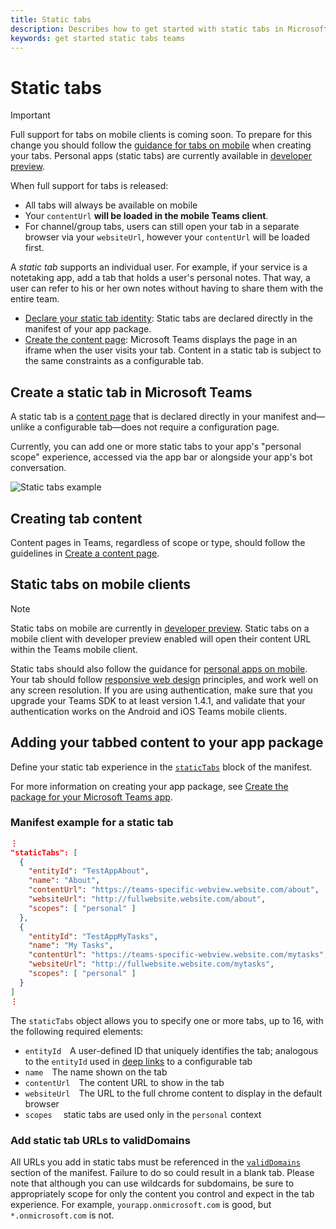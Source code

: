 ```yaml
---
title: Static tabs
description: Describes how to get started with static tabs in Microsoft Teams
keywords: get started static tabs teams
---
```

# Static tabs

> [!Important]
> Full support for tabs on mobile clients is coming soon. To prepare for this change you should follow the [guidance for tabs on mobile](~/resources/design/framework/tabs-mobile.md) when creating your tabs. Personal apps (static tabs) are currently available in [developer preview](~/resources/dev-preview/developer-preview-intro.md).
>
> When full support for tabs is released:
>
> * All tabs will always be available on mobile
> * Your `contentUrl` **will be loaded in the mobile Teams client**.
> * For channel/group tabs, users can still open your tab in a separate browser via your `websiteUrl`, however your `contentUrl` will be loaded first.

A *static tab* supports an individual user. For example, if your service is a notetaking app, add a tab that holds a user's personal notes. That way, a user can refer to his or her own notes without having to share them with the entire team.

* [Declare your static tab identity](~/concepts/tabs/tabs-static.md): Static tabs are declared directly in the manifest of your app package.
* [Create the content page](~/concepts/tabs/tabs-content.md): Microsoft Teams displays the page in an iframe when the user visits your tab. Content in a static tab is subject to the same constraints as a configurable tab.

## Create a static tab in Microsoft Teams

A static tab is a [content page](~/concepts/tabs/tabs-content.md) that is declared directly in your manifest and&mdash;unlike a configurable tab&mdash;does not require a configuration page.

Currently, you can add one or more static tabs to your app's "personal scope" experience, accessed via the app bar or alongside your app's bot conversation.

![Static tabs example](~/assets/images/tabs_in_bot.png)

## Creating tab content

Content pages in Teams, regardless of scope or type, should follow the guidelines in [Create a content page](~/concepts/tabs/tabs-content.md).

## Static tabs on mobile clients

> [!Note]
> Static tabs on mobile are currently in [developer preview](~/resources/dev-preview/developer-preview-intro.md). Static tabs on a mobile client with developer preview enabled will open their content URL within the Teams mobile client.

Static tabs should also follow the guidance for [personal apps on mobile](~/resources/design/framework/tabs-mobile.md). Your tab should follow [responsive web design](https://www.w3schools.com/html/html_responsive.asp) principles, and work well on any screen resolution. If you are using authentication, make sure that you upgrade your Teams SDK to at least version 1.4.1, and validate that your authentication works on the Android and iOS Teams mobile clients.

## Adding your tabbed content to your app package

Define your static tab experience in the [`staticTabs`](~/resources/schema/manifest-schema.md#statictabs) block of the manifest.

For more information on creating your app package, see [Create the package for your Microsoft Teams app](~/concepts/apps/apps-package.md).

### Manifest example for a static tab

```json
⋮
"staticTabs": [
  {
    "entityId": "TestAppAbout",
    "name": "About",
    "contentUrl": "https://teams-specific-webview.website.com/about",
    "websiteUrl": "http://fullwebsite.website.com/about",
    "scopes": [ "personal" ]
  },
  {
    "entityId": "TestAppMyTasks",
    "name": "My Tasks",
    "contentUrl": "https://teams-specific-webview.website.com/mytasks",
    "websiteUrl": "http://fullwebsite.website.com/mytasks",
    "scopes": [ "personal" ]
  }
]
⋮
```

The `staticTabs` object allows you to specify one or more tabs, up to 16, with the following required elements:

* `entityId`&emsp;A user-defined ID that uniquely identifies the tab; analogous to the `entityId` used in [deep links](~/concepts/deep-links.md) to a configurable tab
* `name`&emsp;The name shown on the tab
* `contentUrl`&emsp;The content URL to show in the tab
* `websiteUrl`&emsp;The URL to the full chrome content to display in the default browser
* `scopes`&emsp; static tabs are used only in the `personal` context

### Add static tab URLs to validDomains

All URLs you add in static tabs must be referenced in the [`validDomains`](~/resources/schema/manifest-schema.md#validdomains) section of the manifest. Failure to do so could result in a blank tab. Please note that although you can use wildcards for subdomains, be sure to appropriately scope for only the content you control and expect in the tab experience. For example, `yourapp.onmicrosoft.com` is good, but `*.onmicrosoft.com` is not.
